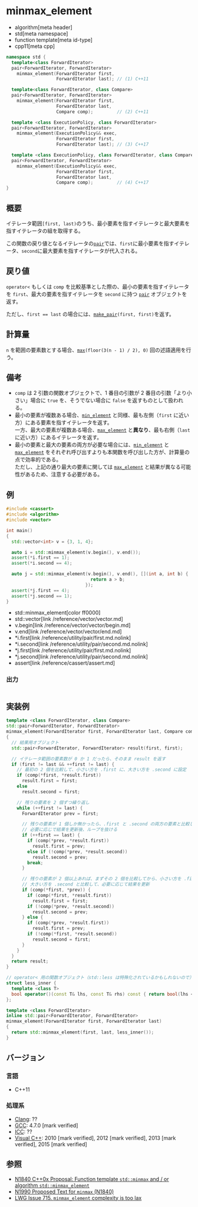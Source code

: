 # minmax_element
* algorithm[meta header]
* std[meta namespace]
* function template[meta id-type]
* cpp11[meta cpp]

```cpp
namespace std {
  template<class ForwardIterator>
  pair<ForwardIterator, ForwardIterator>
    minmax_element(ForwardIterator first,
                   ForwardIterator last); // (1) C++11

  template<class ForwardIterator, class Compare>
  pair<ForwardIterator, ForwardIterator>
    minmax_element(ForwardIterator first,
                   ForwardIterator last,
                   Compare comp);         // (2) C++11

  template <class ExecutionPolicy, class ForwardIterator>
  pair<ForwardIterator, ForwardIterator>
    minmax_element(ExecutionPolicy&& exec,
                   ForwardIterator first,
                   ForwardIterator last); // (3) C++17

  template <class ExecutionPolicy, class ForwardIterator, class Compare>
  pair<ForwardIterator, ForwardIterator>
    minmax_element(ExecutionPolicy&& exec,
                   ForwardIterator first,
                   ForwardIterator last,
                   Compare comp);         // (4) C++17
}
```

## 概要
イテレータ範囲`[first, last)`のうち、最小要素を指すイテレータと最大要素を指すイテレータの組を取得する。

この関数の戻り値となるイテレータの[`pair`](/reference/utility/pair.md)では、`first`に最小要素を指すイテレータ、`second`に最大要素を指すイテレータが代入される。


## 戻り値
`operator<` もしくは `comp` を比較基準とした際の、最小の要素を指すイテレータを `first`、最大の要素を指すイテレータを `second` に持つ [`pair`](/reference/utility/pair.md) オブジェクトを返す。

ただし、`first == last` の場合には、[`make_pair`](/reference/utility/make_pair.md)`(first, first)`を返す。


## 計算量
`n` を範囲の要素数とする場合、[`max`](max.md)`(floor(3(n - 1) / 2), 0)` 回の述語適用を行う。


## 備考
- `comp` は 2 引数の関数オブジェクトで、1 番目の引数が 2 番目の引数「より小さい」場合に `true` を、そうでない場合に `false` を返すものとして扱われる。
- 最小の要素が複数ある場合、[`min_element`](min_element.md) と同様、最も左側（`first` に近い方）にある要素を指すイテレータを返す。  
	一方、最大の要素が複数ある場合、[`max_element`](max_element.md) と**異なり**、最も右側（`last` に近い方）にあるイテレータを返す。
- 最小の要素と最大の要素の両方が必要な場合には、[`min_element`](min_element.md) と [`max_element`](max_element.md) をそれぞれ呼び出すよりも本関数を呼び出した方が、計算量の点で効率的である。  
	ただし、上記の通り最大の要素に関しては [`max_element`](max_element.md) と結果が異なる可能性があるため、注意する必要がある。


## 例
```cpp example
#include <cassert>
#include <algorithm>
#include <vector>

int main()
{
  std::vector<int> v = {3, 1, 4};

  auto i = std::minmax_element(v.begin(), v.end());
  assert(*i.first == 1);
  assert(*i.second == 4);

  auto j = std::minmax_element(v.begin(), v.end(), [](int a, int b) {
                                return a > b;
                              });
  assert(*j.first == 4);
  assert(*j.second == 1);
}
```
* std::minmax_element[color ff0000]
* std::vector[link /reference/vector/vector.md]
* v.begin[link /reference/vector/vector/begin.md]
* v.end[link /reference/vector/vector/end.md]
* *i.first[link /reference/utility/pair/first.md.nolink]
* *i.second[link /reference/utility/pair/second.md.nolink]
* *j.first[link /reference/utility/pair/first.md.nolink]
* *j.second[link /reference/utility/pair/second.md.nolink]
* assert[link /reference/cassert/assert.md]
### 出力
```
```


## 実装例
```cpp
template <class ForwardIterator, class Compare>
std::pair<ForwardIterator, ForwardIterator>
minmax_element(ForwardIterator first, ForwardIterator last, Compare comp)
{
  // 結果用オブジェクト
  std::pair<ForwardIterator, ForwardIterator> result(first, first);

  // イテレータ範囲の要素数が 0 か 1 だったら、そのまま result を返す
  if (first != last && ++first != last) {
    // 最初の 2 個を比較して、小さい方を .first に、大きい方を .second に設定
    if (comp(*first, *result.first))
      result.first = first;
    else
      result.second = first;

    // 残りの要素を 2 個ずつ繰り返し
    while (++first != last) {
      ForwardIterator prev = first;

      // 残りの要素が 1 個しか無かったら、.first と .second の両方の要素と比較して、
      // 必要に応じで結果を更新後、ループを抜ける
      if (++first == last) {
        if (comp(*prev, *result.first))
          result.first = prev;
        else if (!comp(*prev, *result.second))
          result.second = prev;
        break;
      }

      // 残りの要素が 2 個以上あれば、まずその 2 個を比較してから、小さい方を .first と、
      // 大きい方を .second と比較して、必要に応じて結果を更新
      if (comp(*first, *prev)) {
        if (comp(*first, *result.first))
          result.first = first;
        if (!comp(*prev, *result.second))
          result.second = prev;
      } else {
        if (comp(*prev, *result.first))
          result.first = prev;
        if (!comp(*first, *result.second))
          result.second = first;
      }
    }
  }
  return result;
}

// operator< 用の関数オブジェクト（std::less は特殊化されているかもしれないので）
struct less_inner {
  template <class T>
  bool operator()(const T& lhs, const T& rhs) const { return bool(lhs < rhs); }
};

template <class ForwardIterator>
inline std::pair<ForwardIterator, ForwardIterator>
minmax_element(ForwardIterator first, ForwardIterator last)
{
  return std::minmax_element(first, last, less_inner());
}
```


## バージョン
### 言語
- C++11

### 処理系
- [Clang](/implementation.md#clang): ??
- [GCC](/implementation.md#gcc): 4.7.0 [mark verified]
- [ICC](/implementation.md#icc): ??
- [Visual C++](/implementation.md#visual_cpp): 2010 [mark verified], 2012 [mark verified], 2013 [mark verified], 2015 [mark verified]


## 参照
- [N1840 C++0x Proposal: Function template `std::minmax` and / or algorithm `std::minmax_element`](http://www.open-std.org/jtc1/sc22/wg21/docs/papers/2005/n1840.pdf)
- [N1990 Proposed Text for `minmax` (N1840)](http://www.open-std.org/jtc1/sc22/wg21/docs/papers/2006/n1990.htm)
- [LWG Issue 715. `minmax_element` complexity is too lax](http://www.open-std.org/jtc1/sc22/wg21/docs/lwg-defects.html#715)

